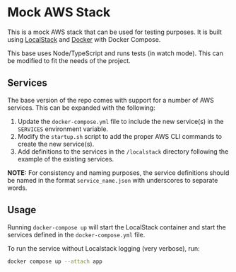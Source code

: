 # Mock AWS Stack

This is a mock AWS stack that can be used for testing purposes. It is built using [LocalStack](https://www.localstack.cloud/)
and [Docker](https://www.docker.com/) with Docker Compose.

This base uses Node/TypeScript and runs tests (in watch mode). This can be modified to fit the needs of the project.

## Services

The base version of the repo comes with support for a number of AWS services. This can be expanded with the following:

1. Update the `docker-compose.yml` file to include the new service(s) in the `SERVICES` environment variable.
2. Modify the `startup.sh` script to add the proper AWS CLI commands to create the new service(s).
3. Add definitions to the services in the `/localstack` directory following the
   example of the existing services.

**NOTE:** For consistency and naming purposes, the service definitions should be named in the format `service_name.json` with underscores to separate words.

## Usage

Running `docker-compose up` will start the LocalStack container and start the services defined in the `docker-compose.yml` file.

To run the service without Localstack logging (very verbose), run:

```bash
docker compose up --attach app
```
